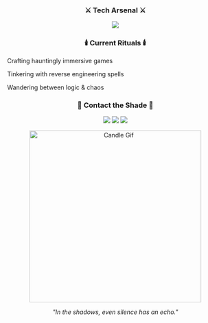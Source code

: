 <h3 align="center">⚔️ Tech Arsenal ⚔️</h3> <p align="center"> <img src="https://skillicons.dev/icons?i=cpp,cs,python,unreal,godot,git,linux,windows" /> </p>
<h3 align="center">🕯️ Current Rituals 🕯️</h3>

Crafting hauntingly immersive games

Tinkering with reverse engineering spells

Wandering between logic & chaos

<h3 align="center">📜 Contact the Shade 📜</h3> <p align="center"> <a href="mailto:your.email@example.com"><img src="https://img.shields.io/badge/-Summon%20Me-red?style=for-the-badge&logo=gmail&logoColor=white"></a> <a href="https://linkedin.com/in/yourprofile"><img src="https://img.shields.io/badge/-Ritual%20Circle-blue?style=for-the-badge&logo=linkedin&logoColor=white"></a> <a href="https://github.com/yourusername"><img src="https://img.shields.io/badge/-Dark%20Repository-black?style=for-the-badge&logo=github"></a> </p>
<p align="center"> <img src="https://i.imgur.com/bL0nA6T.gif" width="400" alt="Candle Gif"/> </p> <p align="center"> <i>"In the shadows, even silence has an echo."</i> </p> 
